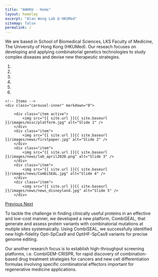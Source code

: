 ```yaml
---
title: "AWHKU - Home"
layout: homelay
excerpt: "Alan Wong Lab @ HKUMed"
sitemap: false
permalink: /
---
```


We are based in School of Biomedical Sciences, LKS Faculty of Medicine, The University of Hong Kong (HKUMed). Our reseach focuses on developing and applying combinatorial genetics technologies to study complex diseases and devise new therapeutic strategies. 



<div markdown="0" id="carousel" class="carousel slide" data-ride="carousel" data-interval="5000" data-pause="hover" >
    <!-- Menu -->
    <ol class="carousel-indicators">
        <li data-target="#carousel" data-slide-to="0" class="active"></li>
        <li data-target="#carousel" data-slide-to="1"></li>
        <li data-target="#carousel" data-slide-to="2"></li>
        <li data-target="#carousel" data-slide-to="3"></li>
        <li data-target="#carousel" data-slide-to="4"></li>
        <li data-target="#carousel" data-slide-to="5"></li>
    </ol>

    <!-- Items -->
    <div class="carousel-inner" markdown="0">

        <div class="item active">
            <img src="{{ site.url }}{{ site.baseurl }}/images/misc/platform.jpg" alt="Slide 1" />
        </div>
        <div class="item">
            <img src="{{ site.url }}{{ site.baseurl }}/images/news/firstpaper.jpg" alt="Slide 2" />
        </div>
        <div class="item">
            <img src="{{ site.url }}{{ site.baseurl }}/images/news/lab_april2020.png" alt="Slide 3" />
        </div>
        <div class="item">
            <img src="{{ site.url }}{{ site.baseurl }}/images/news/CombiSEAL.jpg" alt="Slide 4" />
        </div>
        <div class="item">
            <img src="{{ site.url }}{{ site.baseurl }}/images/news/news_disneyland.jpg" alt="Slide 5" />
        </div>
 
  <a class="left carousel-control" href="#carousel" role="button" data-slide="prev">
    <span class="glyphicon glyphicon-chevron-left" aria-hidden="true"></span>
    <span class="sr-only">Previous</span>
  </a>
  <a class="right carousel-control" href="#carousel" role="button" data-slide="next">
    <span class="glyphicon glyphicon-chevron-right" aria-hidden="true"></span>
    <span class="sr-only">Next</span>
  </a>
</div>

To tackle the challenge in finding clinically useful proteins in an effective and low-cost manner, we developed a new platform, CombiSEAL, that generate and assess protein variants with combinatorial mutations at mutiple sites systemaically. Using CombiSEAL, we successfully identified new high-fidelity Opti-SpCas9 and OptiHF-SpCas9 variants for precise genome editing.


Our another research focus is to establish high-throughput screening platforms, i.e. CombiGEM-CRISPR, for rapid discovery of combination-based drug treatment strategies for cancers and new cell differentiation formulas involving specific combinatorial effectors important for regenerative medicine applications.

